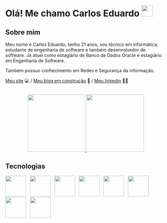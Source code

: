 # Olá! Me chamo Carlos Eduardo <img src="https://ik.imagekit.io/joaonasc/GitHub/assets/wave_Mdjm5gVSL.gif" width="35">

## Sobre mim
Meu nome é Carlos Eduardo, tenho 21 anos, sou técnico em informática, estudante de engenharia de software e também desenvolvedor de software. Já atuei como estagiário de Banco de Dados Oracle e estagiário em Engenharia de Software.

Também possuo conhecimento em Redes e Segurança da informação.

[Meu site](https://carloseduardodev.vercel.app/) 💻 /
[Meu blog em construção](https://blog-carlosdev.netlify.app/) 🚧 / 
[Meu linkedin](https://www.linkedin.com/in/carlos-eduardo-a51b9925b/) 🧑‍💻

##
<p align="center">
<a href="https://github.com/carloseduardo22-rjce">
  <img height="180em" src="https://github-readme-stats-eight-theta.vercel.app/api?username=carloseduardo22-rjce&show_icons=true&theme=merko&include_all_commits=true&count_private=true"/>
  <img height="180em" src="https://github-readme-stats-eight-theta.vercel.app/api/top-langs/?username=carloseduardo22-rjce&layout=compact&langs_count=8&theme=merko"/>
</a>
</p>

## Tecnologias

<p>
  <img src="https://skillicons.dev/icons?i=javascript" width="65px"/>
  &nbsp;
  <img src="https://skillicons.dev/icons?i=nodejs" width="65px"/>
  &nbsp;
  <img src="https://skillicons.dev/icons?i=typescript" width="65px"/>
  &nbsp;
  <img src="https://skillicons.dev/icons?i=java" width="65px"/>
  &nbsp;
  <img src="https://skillicons.dev/icons?i=spring" width="65px"/>
  &nbsp;
  <img src="https://skillicons.dev/icons?i=postgresql" width="65px"/>
  &nbsp;
  <img src="https://skillicons.dev/icons?i=angular" width="65px"/>
  &nbsp;
  <img src="https://skillicons.dev/icons?i=react" width="65px"/>
</p>
